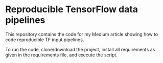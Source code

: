 # Reproducible TensorFlow data pipelines
This repository contains the code for my Medium article showing how to code reproducible TF input pipelines.

To run the code, clone/download the project, install all requirements as given in the requirements file, and execute the script.
